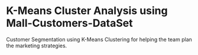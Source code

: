 # K-Means Cluster Analysis using Mall-Customers-DataSet

Customer Segmentation using K-Means Clustering for helping the team plan the marketing strategies.
